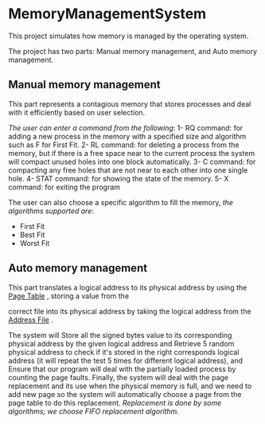 # MemoryManagementSystem

This project simulates how memory is managed by the operating system. 

The project has two parts: Manual memory management, and Auto memory management.


## Manual memory management

This part represents a contagious memory that stores processes and deal with it efficiently based on user selection.


_The user can enter a command from the following_:
1- 	RQ command: for adding a new process in the memory with a specified size and algorithm such as F for First Fit. 
2-	RL command: for deleting a process from the memory, but if there is a free space near to the current process the system will compact unused holes into one block automatically.
3-	C command: for compacting any free holes that are not near to each other into one single hole.
4-	STAT command: for showing the state of the memory. 
5-	X command: for exiting the program


The user can also choose a specific algorithm to fill the memory, _the algorithms supported are_:
* First Fit
* Best Fit
* Worst Fit


## Auto memory management

This part translates a logical address to its physical address by using the [Page Table](https://github.com/ReemmaMalki/MemoryManagementSystem/blob/master/correct.txt) , storing a value from the 

correct file into its physical address by taking the logical address from the [Address File](https://github.com/ReemmaMalki/MemoryManagementSystem/blob/master/addresses.txt) .

The system will Store all the signed bytes value to its corresponding physical address by the given logical address
and Retrieve 5 random physical address to check if it's stored in the right corresponds logical address 
(it will repeat the test 5 times for different logical address), 
and Ensure that our program will deal with the partially loaded process by counting the page faults. Finally, the system will
deal with the page replacement and its use when the physical memory is full, and we need to add new page so the system will
automatically choose a page from the page table to do this replacement.
_Replacement is done by some algorithms; we choose FIFO replacement algorithm._
